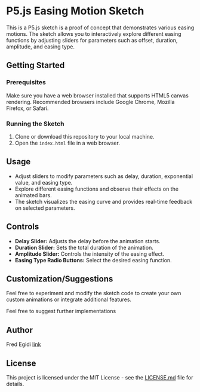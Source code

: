 # P5.js Easing Motion Sketch

This is a P5.js sketch is a proof of concept that demonstrates various easing motions. The sketch allows you to interactively explore different easing functions by adjusting sliders for parameters such as offset, duration, amplitude, and easing type.

## Getting Started

### Prerequisites

Make sure you have a web browser installed that supports HTML5 canvas rendering. Recommended browsers include Google Chrome, Mozilla Firefox, or Safari.

### Running the Sketch

1. Clone or download this repository to your local machine.
2. Open the `index.html` file in a web browser.

## Usage

- Adjust sliders to modify parameters such as delay, duration, exponential value, and easing type.
- Explore different easing functions and observe their effects on the animated bars.
- The sketch visualizes the easing curve and provides real-time feedback on selected parameters.

## Controls

- **Delay Slider:** Adjusts the delay before the animation starts.
- **Duration Slider:** Sets the total duration of the animation.
- **Amplitude Slider:** Controls the intensity of the easing effect.
- **Easing Type Radio Buttons:** Select the desired easing function.

## Customization/Suggestions

Feel free to experiment and modify the sketch code to create your own custom animations or integrate additional features.

Feel free to suggest further implementations

## Author

Fred Egidi [link](https://github.com/fredegd)

## License

This project is licensed under the MIT License - see the [LICENSE.md](LICENSE.md) file for details.
